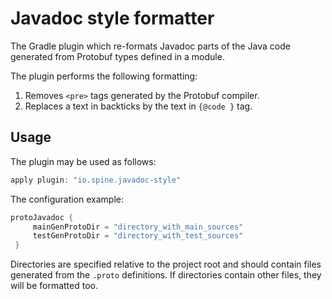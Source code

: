 # Javadoc style formatter

The Gradle plugin which re-formats Javadoc parts of the Java code generated from Protobuf types
defined in a module.

The plugin performs the following formatting:

1. Removes `<pre>` tags generated by the Protobuf compiler.
2. Replaces a text in backticks by the text in `{@code }` tag.

## Usage

The plugin may be used as follows:

```groovy
apply plugin: "io.spine.javadoc-style"
```

The configuration example:

```groovy
protoJavadoc {
     mainGenProtoDir = "directory_with_main_sources"
     testGenProtoDir = "directory_with_test_sources"
 }
 ```
 
 Directories are specified relative to the project root and should contain files generated from 
 the `.proto` definitions. If directories contain other files, they will be formatted too.
